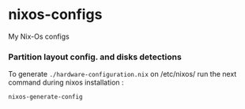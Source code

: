 # nixos-configs

My Nix-Os configs

### Partition layout config. and disks detections

To generate `./hardware-configuration.nix` on /etc/nixos/ run the next command during nixos installation :
```
nixos-generate-config
```
